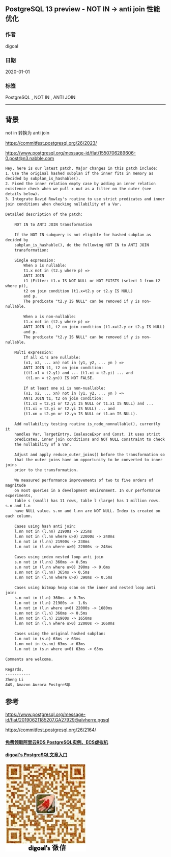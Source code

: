 ## PostgreSQL 13 preview - NOT IN -> anti join 性能优化  
                                                                                                                   
### 作者                                                                          
digoal                                                                                                                   
                                                                                                                   
### 日期                                                                                                                   
2020-01-01                                                                                                                
                                                                                                                   
### 标签                                                                                                                   
PostgreSQL , NOT IN , ANTI JOIN   
                                                                                                                   
----                                                                                                                   
                                                                                                                   
## 背景         
not in 转换为 anti join  
  
https://commitfest.postgresql.org/26/2023/  
  
https://www.postgresql.org/message-id/flat/1550706289606-0.post@n3.nabble.com  
  
```  
Hey, here is our latest patch. Major changes in this patch include:  
1. Use the original hashed subplan if the inner fits in memory as decided by subplan_is_hashable().  
2. Fixed the inner relation empty case by adding an inner relation existence check when we pull x out as a filter on the outer (see details below).  
3. Integrate David Rowley's routine to use strict predicates and inner join conditions when checking nullability of a Var.  
  
Detailed description of the patch:  
  
    NOT IN to ANTI JOIN transformation  
      
    If the NOT IN subquery is not eligible for hashed subplan as decided by  
    subplan_is_hashable(), do the following NOT IN to ANTI JOIN  
    transformation:  
      
    Single expression:  
        When x is nullable:  
        t1.x not in (t2.y where p) =>  
        ANTI JOIN  
        t1 (Filter: t1.x IS NOT NULL or NOT EXISTS (select 1 from t2 where p)),  
        t2 on join condition (t1.x=t2.y or t2.y IS NULL)  
        and p.  
        The predicate "t2.y IS NULL" can be removed if y is non-nullable.  
      
        When x is non-nullable:  
        t1.x not in (t2.y where p) =>  
        ANTI JOIN t1, t2 on join condition (t1.x=t2.y or t2.y IS NULL)  
        and p.  
        The predicate "t2.y IS NULL" can be removed if y is non-nullable.  
      
    Multi expression:  
        If all xi's are nullable:  
        (x1, x2, ... xn) not in (y1, y2, ... yn ) =>  
        ANTI JOIN t1, t2 on join condition:  
        ((t1.x1 = t2.y1) and ... (t1.xi = t2.yi) ... and  
         (t1.xn = t2.yn)) IS NOT FALSE.  
      
        If at least one xi is non-nuallable:  
        (x1, x2, ... xn) not in (y1, y2, ... yn ) =>  
        ANTI JOIN t1, t2 on join condition:  
        (t1.x1 = t2.y1 or t2.y1 IS NULL or t1.x1 IS NULL) and ...  
        (t1.xi = t2.yi or t2.yi IS NULL) ... and  
        (t1.xn = t2.yn or t2.yn IS NULL or t1.xn IS NULL).  
      
    Add nullability testing routine is_node_nonnullable(), currently it  
    handles Var, TargetEntry, CoalesceExpr and Const. It uses strict  
    predicates, inner join conditions and NOT NULL constraint to check  
    the nullability of a Var.  
      
    Adjust and apply reduce_outer_joins() before the transformation so  
    that the outer joins have an opportunity to be converted to inner joins  
    prior to the transformation.  
      
    We measured performance improvements of two to five orders of magnitude  
    on most queries in a development environment. In our performance experiments,  
    table s (small) has 11 rows, table l (large) has 1 million rows. s.n and l.n  
    have NULL value. s.nn and l.nn are NOT NULL. Index is created on each column.  
      
    Cases using hash anti join:  
    l.nn not in (l.nn) 21900s -> 235ms  
    l.nn not in (l.nn where u>0) 22000s -> 240ms  
    l.n not in (l.nn) 21900s -> 238ms  
    l.n not in (l.nn where u>0) 22000s -> 248ms  
      
    Cases using index nested loop anti join  
    s.n not in (l.nn) 360ms -> 0.5ms  
    s.n not in (l.nn where u>0) 390ms -> 0.6ms  
    s.nn not in (l.nn) 365ms -> 0.5ms  
    s.nn not in (l.nn where u>0) 390ms -> 0.5ms  
      
    Cases using bitmap heap scan on the inner and nested loop anti join:  
    s.n not in (l.n) 360ms -> 0.7ms  
    l.n not in (l.n) 21900s ->  1.6s  
    l.n not in (l.n where u>0) 22000s -> 1680ms  
    s.nn not in (l.n) 360ms -> 0.5ms  
    l.nn not in (l.n) 21900s -> 1650ms  
    l.nn not in (l.n where u>0) 22000s -> 1660ms  
      
    Cases using the original hashed subplan:  
    l.n not in (s.n) 63ms -> 63ms  
    l.nn not in (s.nn) 63ms -> 63ms  
    l.n not in (s.n where u>0) 63ms -> 63ms  
  
Comments are welcome.  
  
Regards,  
-----------  
Zheng Li  
AWS, Amazon Aurora PostgreSQL  
```  
      
## 参考      
https://www.postgresql.org/message-id/flat/20190621185207.GA27929@alvherre.pgsql    
    
https://commitfest.postgresql.org/26/2164/    
  
    
  
#### [免费领取阿里云RDS PostgreSQL实例、ECS虚拟机](https://www.aliyun.com/database/postgresqlactivity "57258f76c37864c6e6d23383d05714ea")
  
  
#### [digoal's PostgreSQL文章入口](https://github.com/digoal/blog/blob/master/README.md "22709685feb7cab07d30f30387f0a9ae")
  
  
![digoal's weixin](../pic/digoal_weixin.jpg "f7ad92eeba24523fd47a6e1a0e691b59")
  
